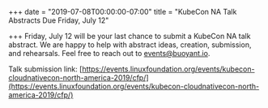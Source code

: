 +++
date = "2019-07-08T00:00:00-07:00"
title = "KubeCon NA Talk Abstracts Due Friday, July 12"

+++
Friday, July 12 will be your last chance to submit a KubeCon NA talk abstract. We are happy to help with abstract ideas, creation, submission, and rehearsals. Feel free to reach out to events@buoyant.io.

Talk submission link: [https://events.linuxfoundation.org/events/kubecon-cloudnativecon-north-america-2019/cfp/](https://events.linuxfoundation.org/events/kubecon-cloudnativecon-north-america-2019/cfp/)